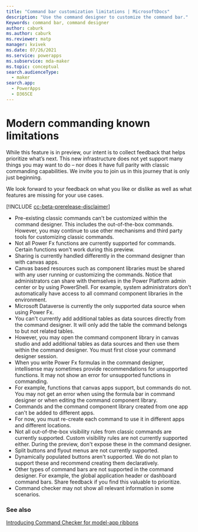 ```yaml
---
title: "Command bar customization limitations | MicrosoftDocs"
description: "Use the command designer to customize the command bar."
Keywords: command bar, command designer
author: caburk
ms.author: caburk
ms.reviewer: matp
manager: kvivek
ms.date: 07/26/2021
ms.service: powerapps
ms.subservice: mda-maker
ms.topic: conceptual
search.audienceType: 
  - maker
search.app: 
  - PowerApps
  - D365CE
---
```


# Modern commanding known limitations

While this feature is in preview, our intent is to collect feedback that helps prioritize what’s next. This new infrastructure does not yet support many things you may want to do – nor does it have full parity with classic commanding capabilities. We invite you to join us in this journey that is only just beginning.

We look forward to your feedback on what you like or dislike as well as what features are missing for your use cases.

[!INCLUDE [cc-beta-prerelease-disclaimer](../../includes/cc-beta-prerelease-disclaimer.md)]

- Pre-existing classic commands can't be customized within the command designer. This includes the out-of-the-box commands. However, you may continue to use other mechanisms and third party tools for customizing classic commands.
- Not all Power Fx functions are currently supported for commands. Certain functions won't work during this preview.
-	Sharing is currently handled differently in the command designer than with canvas apps.
   - Canvas based resources such as component libraries must be shared with any user running or customizing the commands. Notice that administrators can share with themselves in the Power Platform admin center or by using PowerShell. For example, system administrators don't automatically have access to all command component libraries in the environment.
- Microsoft Dataverse is currently the only supported data source when using Power Fx.
-	You can't currently add additional tables as data sources directly from the command designer. It will only add the table the command belongs to but not related tables.
   - However, you may open the command component library in canvas studio and add additional tables as data sources and then use them within the command designer. You must first close your command designer session.
-	When you write Power Fx formulas in the command designer, intellisense may sometimes provide recommendations for unsupported functions. It may not show an error for unsupported functions in commanding.
   - For example, functions that canvas apps support, but commands do not. You may not get an error when using the formula bar in command designer or when editing the command component library. 
-	Commands and the command component library created from one app can't be added to different apps.
   - For now, you must re-create each command to use it in different apps and different locations. 
-	Not all out-of-the-box visibility rules from classic commands are currently supported. Custom visibility rules are not currently supported either. During the preview, don't expose these in the command designer.
-	Split buttons and flyout menus are not currently supported.
-	Dynamically populated buttons aren't supported. We do not plan to support these and recommend creating them declaratively.
-	Other types of command bars are not supported in the command designer. For example, the global application header or dashboard command bars. Share feedback if you find this valuable to prioritize.
-	Command checker may not show all relevant information in some scenarios.

### See also

[Introducing Command Checker for model-app ribbons](https://powerapps.microsoft.com/blog/introducing-command-checker-for-model-app-ribbons/)